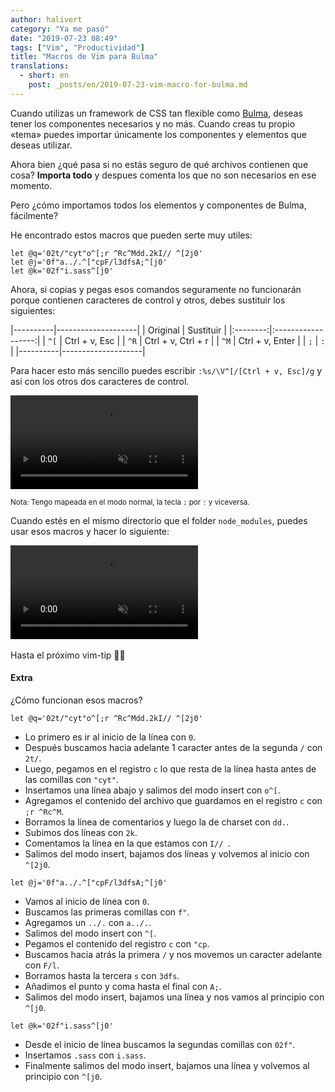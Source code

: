 ```yaml
---
author: halivert
category: "Ya me pasó"
date: "2019-07-23 08:49"
tags: ["Vim", "Productividad"]
title: "Macros de Vim para Bulma"
translations:
  - short: en
    post: _posts/en/2019-07-23-vim-macro-for-bulma.md
---
```


Cuando utilizas un framework de CSS tan flexible como [Bulma][1], deseas tener
los componentes necesarios y no más. Cuando creas tu propio «tema» puedes
importar únicamente los componentes y elementos que deseas utilizar.

Ahora bien ¿qué pasa si no estás seguro de qué archivos contienen que
cosa? **Importa todo** y despues comenta los que no son necesarios en ese
momento.

Pero ¿cómo importamos todos los elementos y componentes de Bulma, fácilmente?

<!-- Seguir leyendo -->

He encontrado estos macros que pueden serte muy utiles:
```viml
let @q='02t/"cyt"o^[;r ^Rc^Mdd.2kI// ^[2j0'
let @j='0f"a../.^["cpF/l3dfsA;^[j0'
let @k='02f"i.sass^[j0'
```

Ahora, si copias y pegas esos comandos seguramente no funcionarán porque
contienen caracteres de control y otros, debes sustituir los siguientes:

|----------|--------------------|
| Original |      Sustituir     |
|:--------:|:------------------:|
|   `^[`   |    Ctrl + v, Esc   |
|   `^R`   | Ctrl + v, Ctrl + r |
|   `^M`   |   Ctrl + v, Enter  |
|    `;`   |         `:`        |
|----------|--------------------|

Para hacer esto más sencillo puedes escribir `:%s/\V^[/[Ctrl + v, Esc]/g` y
así con los otros dos caracteres de control.

<div class="has-text-centered">
  <video autoplay loop muted playsinline>
    <source
      src="{{
        '/assets/2019-07-vim-macro-for-bulma/vim-macro.mp4'
          | absolute_url
      }}"
      type="video/mp4">
  </video>
</div>

<small>Nota: Tengo mapeada en el modo normal, la tecla `;` por `:` y
viceversa.</small>

Cuando estés en el mismo directorio que el folder `node_modules`, puedes usar
esos macros y hacer lo siguiente:

<div class="has-text-centered">
  <video autoplay loop muted playsinline>
    <source
      src="{{
        '/assets/2019-07-vim-macro-for-bulma/vim-macro-used.mp4'
          | absolute_url
      }}"
      type="video/mp4">
  </video>
</div>
<br>
Hasta el próximo vim-tip 👋🏽

#### Extra
¿Cómo funcionan esos macros?
```viml
let @q='02t/"cyt"o^[;r ^Rc^Mdd.2kI// ^[2j0'
```
- Lo primero es ir al inicio de la línea con `0`.
- Después buscamos hacia adelante 1 caracter antes de la segunda `/` con
  `2t/`.
- Luego, pegamos en el registro `c` lo que resta de la línea hasta antes de
  las comillas con `"cyt"`.
- Insertamos una línea abajo y salimos del modo insert con `o^[`.
- Agregamos el contenido del archivo que guardamos en el registro `c` con `;r
  ^Rc^M`.
- Borramos la línea de comentarios y luego la de charset con `dd.`.
- Subimos dos líneas con `2k`.
- Comentamos la línea en la que estamos con `I// `.
- Salimos del modo insert, bajamos dos líneas y volvemos al inicio con
  `^[2j0`.

```viml
let @j='0f"a../.^["cpF/l3dfsA;^[j0'
```
- Vamos al inicio de línea con `0`.
- Buscamos las primeras comillas con `f"`.
- Agregamos un `../.` con `a../.`.
- Salimos del modo insert con `^[`.
- Pegamos el contenido del registro `c` con `"cp`.
- Buscamos hacia atrás la primera `/` y nos movemos un caracter adelante con
  `F/l`.
- Borramos hasta la tercera `s` con `3dfs`.
- Añadimos el punto y coma hasta el final con `A;`.
- Salimos del modo insert, bajamos una línea y nos vamos al principio con
  `^[j0`.

```viml
let @k='02f"i.sass^[j0'
```
- Desde el inicio de línea buscamos la segundas comillas con `02f"`.
- Insertamos `.sass` con `i.sass`.
- Finalmente salimos del modo insert, bajamos una línea y volvemos al
  principio con `^[j0`.

[1]: https://bulma.io
